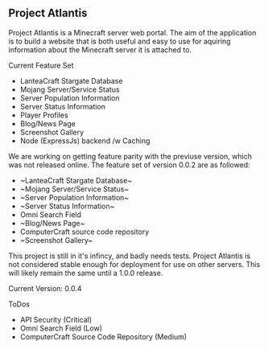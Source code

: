 Project Atlantis
-----------------------------------------------------------
Project Atlantis is a Minecraft server web portal. The aim of the application is to build a website that is both useful and easy to use for aquiring information about the Minecraft server it is attached to. 

Current Feature Set
* LanteaCraft Stargate Database
* Mojang Server/Service Status
* Server Population Information
* Server Status Information
* Player Profiles
* Blog/News Page
* Screenshot Gallery
* Node (ExpressJs) backend /w Caching
 
We are working on getting feature parity with the previuse version, which was not released online. The feature set of version 0.0.2 are as followed:
* ~LanteaCraft Stargate Database~
* ~Mojang Server/Service Status~
* ~Server Population Information~
* ~Server Status Information~
* Omni Search Field
* ~Blog/News Page~
* ComputerCraft source code repository
* ~Screenshot Gallery~

This project is still in it's infincy, and badly needs tests. Project Atlantis is not considered stable enough for deployment for use on other servers. This will likely remain the same until a 1.0.0 release.

Current Version: 0.0.4

ToDos
* API Security (Critical)
* Omni Search Field (Low)
* ComputerCraft Source Code Repository (Medium)
